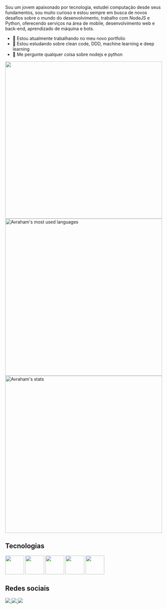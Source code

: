Sou um jovem apaixonado por tecnologia, estudei computação desde seus fundamentos, sou muito curioso e estou sempre em busca de novos desafios sobre o mundo do desenvolvimento, trabalho com NodeJS e Python, oferecendo serviços na área de mobile, desenvolvimento web e back-end, aprendizado de máquina e bots.

- 🔭 Estou atualmente trabalhando no meu novo portfolio
- 🌱 Estou estudando sobre clean code, DDD, machine learning e deep learning
- 💬 Me pergunte qualquer coisa sobre nodejs e python

 <img width="500em" src="https://github-readme-streak-stats.herokuapp.com/?user=avrahambenaram&theme=dracula"/>
 <img width="500em" src="https://github-readme-stats.vercel.app/api/top-langs/?username=avrahambenaram&layout=compact&theme=dracula" alt="Avraham's most used languages"/>
 <img width="500em" src="https://github-readme-stats.vercel.app/api?username=avrahambenaram&show_icons=true&theme=dracula&custom_title=Avraham%20Github%20Stats" alt="Avraham's stats"/>

##

## Tecnologias
<p>
  <img width="60em" height="60em" src="https://cdn.jsdelivr.net/gh/devicons/devicon/icons/react/react-original.svg" />
  <img width="60em" height="60em" src="https://cdn.jsdelivr.net/gh/devicons/devicon/icons/nodejs/nodejs-original.svg" />
  <img width="60em" height="60em" src="https://cdn.jsdelivr.net/gh/devicons/devicon/icons/python/python-original.svg" />
  <img width="60em" height="60em" src="https://cdn.jsdelivr.net/gh/devicons/devicon/icons/mongodb/mongodb-original.svg" />
  <img width="60em" height="60em" src="https://cdn.jsdelivr.net/gh/devicons/devicon/icons/postgresql/postgresql-original.svg" />
</p>

##

## Redes sociais
<div>
  <a href="https://discord.gg/h7dMk4gzw7" target="_blank">
    <img src="https://img.shields.io/badge/Discord-7289DA?style=for-the-badge&logo=discord&logoColor=white">
  </a>
  
  <a href="https://www.linkedin.com/in/avraham-ben-aram-souza-321a71208" target="_blank">
    <img src="https://img.shields.io/badge/LinkedIn-0077B5?style=for-the-badge&logo=linkedin&logoColor=white">
  </a>
  
  <a href="https://wa.me/+5511947977895" target="_blank">
    <img src="https://img.shields.io/badge/WhatsApp-25D366?style=for-the-badge&logo=whatsapp&logoColor=white">
  </a>
</div>
